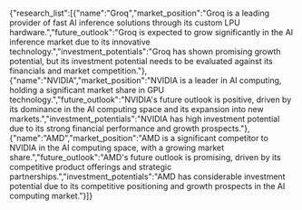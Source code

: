 {"research_list":[{"name":"Groq","market_position":"Groq is a leading provider of fast AI inference solutions through its custom LPU hardware.","future_outlook":"Groq is expected to grow significantly in the AI inference market due to its innovative technology.","investment_potentials":"Groq has shown promising growth potential, but its investment potential needs to be evaluated against its financials and market competition."},{"name":"NVIDIA","market_position":"NVIDIA is a leader in AI computing, holding a significant market share in GPU technology.","future_outlook":"NVIDIA's future outlook is positive, driven by its dominance in the AI computing space and its expansion into new markets.","investment_potentials":"NVIDIA has high investment potential due to its strong financial performance and growth prospects."},{"name":"AMD","market_position":"AMD is a significant competitor to NVIDIA in the AI computing space, with a growing market share.","future_outlook":"AMD's future outlook is promising, driven by its competitive product offerings and strategic partnerships.","investment_potentials":"AMD has considerable investment potential due to its competitive positioning and growth prospects in the AI computing market."}]}